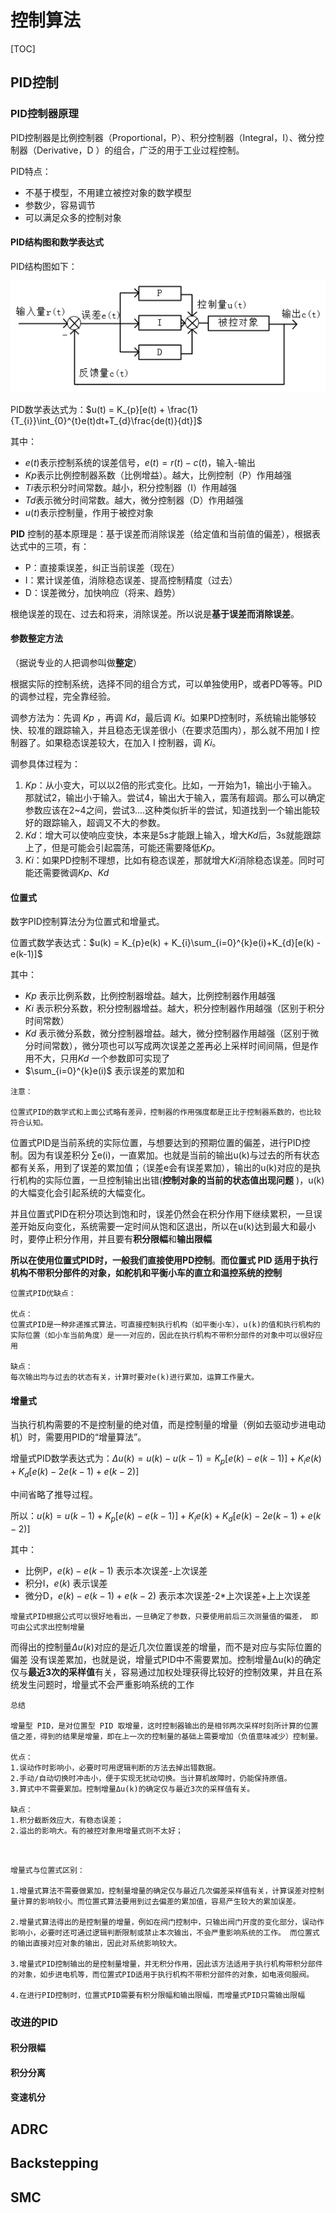 # 控制算法

[TOC]

## PID控制

### PID控制器原理

PID控制器是比例控制器（Proportional，P）、积分控制器（Integral，I）、微分控制器（Derivative，D ）的组合，广泛的用于工业过程控制。

PID特点：

- 不基于模型，不用建立被控对象的数学模型
- 参数少，容易调节
- 可以满足众多的控制对象

#### PID结构图和数学表达式

PID结构图如下：

![image-20201029095425017](PID_img/image-20201029095425017.png)

PID数学表达式为：$u(t) = K_{p}[e(t) + \frac{1}{T_{i}}\int_{0}^{t}e(t)dt+T_{d}\frac{de(t)}{dt}]$

其中：

- $e(t)$表示控制系统的误差信号，$e(t) = r(t)-c(t)$，输入-输出
- $Kp$表示比例控制器系数（比例增益）。越大，比例控制（P）作用越强
- $Ti$表示积分时间常数。越小，积分控制器（I）作用越强
- $Td$表示微分时间常数。越大，微分控制器（D）作用越强
- $u(t)$表示控制量，作用于被控对象

**PID** 控制的基本原理是：基于误差而消除误差（给定值和当前值的偏差），根据表达式中的三项，有：

- P：直接乘误差，纠正当前误差（现在）
- I：累计误差值，消除稳态误差、提高控制精度（过去）
- D：误差微分，加快响应（将来、趋势）

根绝误差的现在、过去和将来，消除误差。所以说是**基于误差而消除误差**。



#### 参数整定方法

（据说专业的人把调参叫做**整定**）

根据实际的控制系统，选择不同的组合方式，可以单独使用P，或者PD等等。PID的调参过程，完全靠经验。

调参方法为：先调 $Kp$ ，再调  $Kd$，最后调 $Ki$。如果PD控制时，系统输出能够较快、较准的跟踪输入，并且稳态无误差很小（在要求范围内），那么就不用加 I 控制器了。如果稳态误差较大，在加入 I 控制器，调  $Ki$。

调参具体过程为：

1.  $Kp$：从小变大，可以以2倍的形式变化。比如，一开始为1，输出小于输入。那就试2，输出小于输入。尝试4，输出大于输入，震荡有超调。那么可以确定参数应该在2~4之间，尝试3....这种类似折半的尝试，知道找到一个输出能较好的跟踪输入，超调又不大的参数。
2. $Kd$：增大可以使响应变快，本来是5s才能跟上输入，增大$Kd$后，3s就能跟踪上了，但是可能会引起震荡，可能还需要降低$Kp$。
3. $Ki$：如果PD控制不理想，比如有稳态误差，那就增大$Ki$消除稳态误差。同时可能还需要微调$Kp$、$Kd$

#### 位置式

数字PID控制算法分为位置式和增量式。

位置式数学表达式：$u(k) = K_{p}e(k) + K_{i}\sum_{i=0}^{k}e(i)+K_{d}[e(k) - e(k-1)]$

其中：

- $Kp$ 表示比例系数，比例控制器增益。越大，比例控制器作用越强
- $Ki$ 表示积分系数，积分控制器增益。越大，积分控制器作用越强（区别于积分时间常数）
- $Kd$ 表示微分系数，微分控制器增益。越大，微分控制器作用越强（区别于微分时间常数），微分项也可以写成两次误差之差再必上采样时间间隔，但是作用不大，只用$Kd$ 一个参数即可实现了
- $\sum_{i=0}^{k}e(i)$ 表示误差的累加和

```tip
注意：

位置式PID的数学式和上面公式略有差异，控制器的作用强度都是正比于控制器系数的，也比较符合认知。
```

位置式PID是当前系统的实际位置，与想要达到的预期位置的偏差，进行PID控制。因为有误差积分 ∑e(i)，一直累加。也就是当前的输出u(k)与过去的所有状态都有关系，用到了误差的累加值；（误差e会有误差累加），输出的u(k)对应的是执行机构的实际位置，一旦控制输出出错(**控制对象的当前的状态值出现问题** )，u(k)的大幅变化会引起系统的大幅变化。

并且位置式PID在积分项达到饱和时，误差仍然会在积分作用下继续累积，一旦误差开始反向变化，系统需要一定时间从饱和区退出，所以在u(k)达到最大和最小时，要停止积分作用，并且要有**积分限幅**和**输出限幅**

**所以在使用位置式PID时，一般我们直接使用PD控制**。**而位置式 PID 适用于执行机构不带积分部件的对象，如舵机和平衡小车的直立和温控系统的控制**

```tip
位置式PID优缺点：

优点：
位置式PID是一种非递推式算法，可直接控制执行机构（如平衡小车），u(k)的值和执行机构的实际位置（如小车当前角度）是一一对应的，因此在执行机构不带积分部件的对象中可以很好应用

缺点：
每次输出均与过去的状态有关，计算时要对e(k)进行累加，运算工作量大。

```

#### 增量式

当执行机构需要的不是控制量的绝对值，而是控制量的增量（例如去驱动步进电动机）时，需要用PID的“增量算法”。

增量式PID数学表达式为：$\Delta u(k) = u(k) - u(k-1)= K_{p}[e(k)-e(k-1)]+K_{i}e(k)+K_{d}[e(k)-2e(k-1)+e(k-2)]$

中间省略了推导过程。

所以：$u(k) = u(k-1)+ K_{p}[e(k)-e(k-1)]+K_{i}e(k)+K_{d}[e(k)-2e(k-1)+e(k-2)]$

其中：

- 比例P，$e(k)-e(k-1)$ 表示本次误差-上次误差
- 积分I，$e(k)$ 表示误差
- 微分D，$e(k)-e(k-1)+e(k-2)$ 表示本次误差-2*上次误差+上上次误差

```tip
增量式PID根据公式可以很好地看出，一旦确定了参数，只要使用前后三次测量值的偏差， 即可由公式求出控制增量
```

而得出的控制量$\Delta u(k)$对应的是近几次位置误差的增量，而不是对应与实际位置的偏差   没有误差累加，也就是说，增量式PID中不需要累加。控制增量Δu(k)的确定仅与**最近3次的采样值**有关，容易通过加权处理获得比较好的控制效果，并且在系统发生问题时，增量式不会严重影响系统的工作

```tip
总结

增量型 PID，是对位置型 PID 取增量，这时控制器输出的是相邻两次采样时刻所计算的位置值之差，得到的结果是增量，即在上一次的控制量的基础上需要增加（负值意味减少）控制量。

优点：
1.误动作时影响小，必要时可用逻辑判断的方法去掉出错数据。
2.手动/自动切换时冲击小，便于实现无扰动切换。当计算机故障时，仍能保持原值。
3.算式中不需要累加。控制增量Δu(k)的确定仅与最近3次的采样值有关。

缺点：
1.积分截断效应大，有稳态误差；
2.溢出的影响大。有的被控对象用增量式则不太好；

 
```



```tip
增量式与位置式区别：

1.增量式算法不需要做累加，控制量增量的确定仅与最近几次偏差采样值有关，计算误差对控制 量计算的影响较小。而位置式算法要用到过去偏差的累加值，容易产生较大的累加误差。 

2.增量式算法得出的是控制量的增量，例如在阀门控制中，只输出阀门开度的变化部分，误动作 影响小，必要时还可通过逻辑判断限制或禁止本次输出，不会严重影响系统的工作。 而位置式的输出直接对应对象的输出，因此对系统影响较大。

3.增量式PID控制输出的是控制量增量，并无积分作用，因此该方法适用于执行机构带积分部件的对象，如步进电机等，而位置式PID适用于执行机构不带积分部件的对象，如电液伺服阀。

4.在进行PID控制时，位置式PID需要有积分限幅和输出限幅，而增量式PID只需输出限幅
```



### 改进的PID

#### 积分限幅

#### 积分分离

#### 变速机分





## ADRC





## Backstepping







## SMC











































